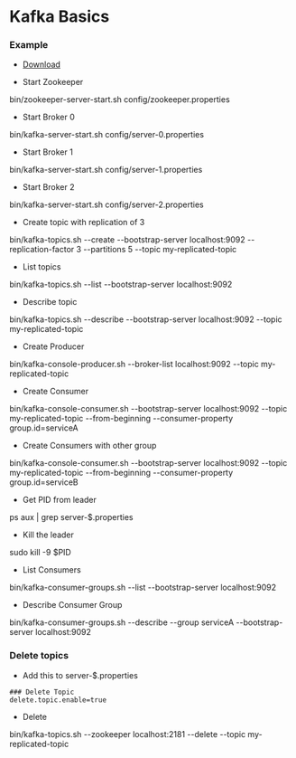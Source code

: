 # Kafka Basics

### Example

* [Download](https://www.apache.org/dyn/closer.cgi?path=/kafka/2.3.0/kafka_2.12-2.3.0.tgz)

* Start Zookeeper

bin/zookeeper-server-start.sh config/zookeeper.properties

* Start Broker 0

bin/kafka-server-start.sh config/server-0.properties

* Start Broker 1

bin/kafka-server-start.sh config/server-1.properties

* Start Broker 2

bin/kafka-server-start.sh config/server-2.properties

* Create topic with replication of 3

bin/kafka-topics.sh --create --bootstrap-server localhost:9092 --replication-factor 3 --partitions 5 --topic my-replicated-topic

* List topics

bin/kafka-topics.sh --list --bootstrap-server localhost:9092

* Describe topic

bin/kafka-topics.sh --describe --bootstrap-server localhost:9092 --topic my-replicated-topic

* Create Producer

bin/kafka-console-producer.sh --broker-list localhost:9092 --topic my-replicated-topic

* Create Consumer

bin/kafka-console-consumer.sh --bootstrap-server localhost:9092 --topic my-replicated-topic --from-beginning --consumer-property group.id=serviceA

* Create Consumers with other group

bin/kafka-console-consumer.sh --bootstrap-server localhost:9092 --topic my-replicated-topic --from-beginning --consumer-property group.id=serviceB

* Get PID from leader

ps aux | grep server-$.properties

* Kill the leader

sudo kill -9 $PID

* List Consumers

bin/kafka-consumer-groups.sh --list --bootstrap-server localhost:9092

* Describe Consumer Group

bin/kafka-consumer-groups.sh --describe --group serviceA --bootstrap-server localhost:9092

### Delete topics

* Add this to server-$.properties

```
### Delete Topic
delete.topic.enable=true
```
* Delete

bin/kafka-topics.sh --zookeeper localhost:2181 --delete --topic my-replicated-topic
